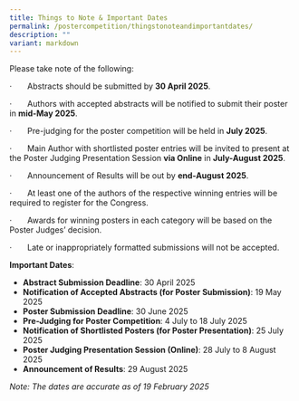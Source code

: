 ```yaml
---
title: Things to Note & Important Dates
permalink: /postercompetition/thingstonoteandimportantdates/
description: ""
variant: markdown
---
```

Please take note of the following:

·       Abstracts should be submitted by **30 April 2025**.

·       Authors with accepted abstracts will be notified to submit their poster in **mid-May 2025**.

·       Pre-judging for the poster competition will be held in **July 2025**.

·       Main Author with shortlisted poster entries will be invited to present at the Poster Judging Presentation Session **via Online** in **July-August 2025**.

·       Announcement of Results will be out by **end-August 2025**.

·       At least one of the authors of the respective winning entries will be required to register for the Congress.

·       Awards for winning posters in each category will be based on the Poster Judges’ decision.

·       Late or inappropriately formatted submissions will not be accepted.

**Important Dates**:
* **Abstract Submission Deadline**: 30 April 2025
* **Notification of Accepted Abstracts (for Poster Submission)**: 19 May 2025
* **Poster Submission Deadline**: 30 June 2025
* **Pre-Judging for Poster Competition**: 4 July to 18 July 2025
* **Notification of Shortlisted Posters (for Poster Presentation)**: 25 July 2025
* **Poster Judging Presentation Session (Online)**: 28 July to 8 August 2025
* **Announcement of Results**: 29 August 2025

*Note: The dates are accurate as of 19 February 2025*